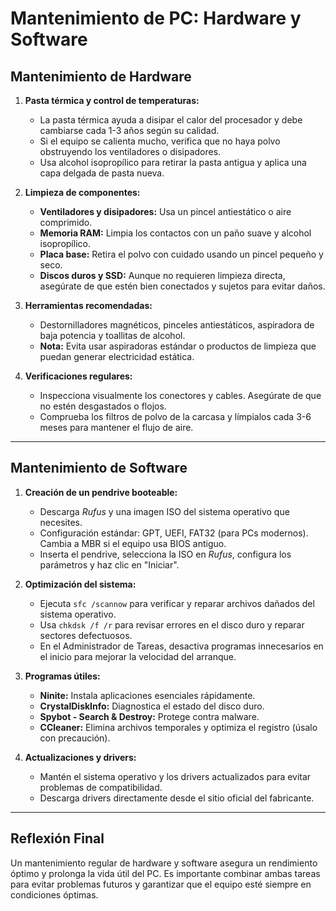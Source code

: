# Mantenimiento de PC: Hardware y Software

## Mantenimiento de Hardware

1. **Pasta térmica y control de temperaturas:**
   - La pasta térmica ayuda a disipar el calor del procesador y debe cambiarse cada 1-3 años según su calidad.
   - Si el equipo se calienta mucho, verifica que no haya polvo obstruyendo los ventiladores o disipadores.
   - Usa alcohol isopropílico para retirar la pasta antigua y aplica una capa delgada de pasta nueva.

2. **Limpieza de componentes:**
   - **Ventiladores y disipadores:** Usa un pincel antiestático o aire comprimido.
   - **Memoria RAM:** Limpia los contactos con un paño suave y alcohol isopropílico.
   - **Placa base:** Retira el polvo con cuidado usando un pincel pequeño y seco.
   - **Discos duros y SSD:** Aunque no requieren limpieza directa, asegúrate de que estén bien conectados y sujetos para evitar daños.

3. **Herramientas recomendadas:**
   - Destornilladores magnéticos, pinceles antiestáticos, aspiradora de baja potencia y toallitas de alcohol.
   - **Nota:** Evita usar aspiradoras estándar o productos de limpieza que puedan generar electricidad estática.

4. **Verificaciones regulares:**
   - Inspecciona visualmente los conectores y cables. Asegúrate de que no estén desgastados o flojos.
   - Comprueba los filtros de polvo de la carcasa y límpialos cada 3-6 meses para mantener el flujo de aire.

---

## Mantenimiento de Software

1. **Creación de un pendrive booteable:**
   - Descarga *Rufus* y una imagen ISO del sistema operativo que necesites.
   - Configuración estándar: GPT, UEFI, FAT32 (para PCs modernos). Cambia a MBR si el equipo usa BIOS antiguo.
   - Inserta el pendrive, selecciona la ISO en *Rufus*, configura los parámetros y haz clic en "Iniciar".

2. **Optimización del sistema:**
   - Ejecuta `sfc /scannow` para verificar y reparar archivos dañados del sistema operativo.
   - Usa `chkdsk /f /r` para revisar errores en el disco duro y reparar sectores defectuosos.
   - En el Administrador de Tareas, desactiva programas innecesarios en el inicio para mejorar la velocidad del arranque.

3. **Programas útiles:**
   - **Ninite:** Instala aplicaciones esenciales rápidamente.
   - **CrystalDiskInfo:** Diagnostica el estado del disco duro.
   - **Spybot - Search & Destroy:** Protege contra malware.
   - **CCleaner:** Elimina archivos temporales y optimiza el registro (úsalo con precaución).

4. **Actualizaciones y drivers:**
   - Mantén el sistema operativo y los drivers actualizados para evitar problemas de compatibilidad.
   - Descarga drivers directamente desde el sitio oficial del fabricante.

---

## Reflexión Final

Un mantenimiento regular de hardware y software asegura un rendimiento óptimo y prolonga la vida útil del PC. Es importante combinar ambas tareas para evitar problemas futuros y garantizar que el equipo esté siempre en condiciones óptimas.

